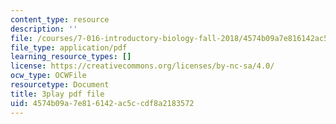 ```yaml
---
content_type: resource
description: ''
file: /courses/7-016-introductory-biology-fall-2018/4574b09a7e816142ac5ccdf8a2183572_rZjwF5z-Xfw.pdf
file_type: application/pdf
learning_resource_types: []
license: https://creativecommons.org/licenses/by-nc-sa/4.0/
ocw_type: OCWFile
resourcetype: Document
title: 3play pdf file
uid: 4574b09a-7e81-6142-ac5c-cdf8a2183572
---
```

